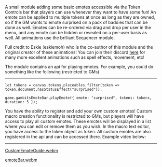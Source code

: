 <p>A small module adding some basic emotes accessible via the Token Controls bar that players can use whenever they want to have some fun! An emote can be applied to multiple tokens at once as long as they are owned, so if the GM wants to emote surprised on a pack of baddies that can be done as well. Emotes can be re-ordered via drag and drop per user in the menu, and any emote can be hidden or revealed on a per-user basis as well. All animations use the brilliant Sequencer module.</p>

<p>Full credit to Eskie (eskiemoh) who is the co-author of this module and the original creator of these animations! You can join their discord <a href="https://discord.gg/rCbY7jAZKh" target="_blank" rel="nofollow noopener">here</a> for many more excellent animations such as spell effects, movement, etc!</p>

<p>The module contains an api for playing emotes. For example, you could do something like the following (restricted to GMs)</p>
<hr>

```
let tokens = canvas.tokens.placeables.filter(token => token.document.hasStatusEffect("surprised"));

game.gambitsEmoteBar.playEmote({ emote: "surprised", tokens: tokens, duration: 5 });
```

<p>You have the ability to register and add your own custom emotes! Custom macro creation functionality is restricted to GMs, but players will have access to play all custom emotes. These emotes will be displayed in a list where you can edit or remove them as you wish. In the macro text editor, you have access to the token object as token. All custom emotes are also registered in the api and can be accessed there. Example video below:</p>
<hr>

[CustomEmoteGuide.webm](https://github.com/user-attachments/assets/a35f6bf4-f13f-41fb-b333-0fb27330668f)

[emoteBar.webm](https://github.com/user-attachments/assets/11021d1a-37b3-4ff9-92f0-7c03ca639a4a)
